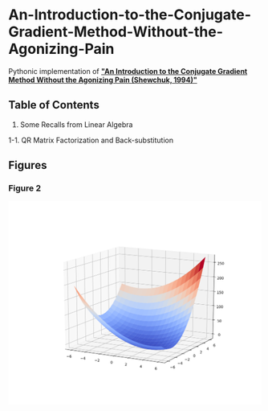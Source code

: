 # An-Introduction-to-the-Conjugate-Gradient-Method-Without-the-Agonizing-Pain
Pythonic implementation of __["An Introduction to the Conjugate Gradient Method Without the Agonizing Pain (Shewchuk, 1994)"](http://www.cs.cmu.edu/~quake-papers/painless-conjugate-gradient.pdf)__

## Table of Contents

1. Some Recalls from Linear Algebra

1-1. QR Matrix Factorization and Back-substitution

## Figures

### Figure 2
<p align="center">
  <img src="/figures/2.png">
</p>

